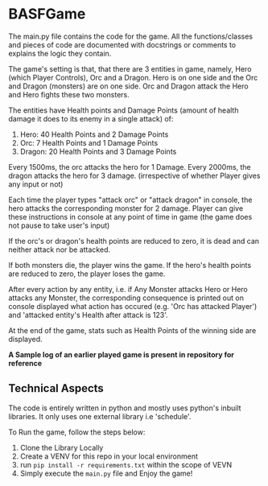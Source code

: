 # BASFGame

The main.py file contains the code for the game. All the functions/classes and pieces of code are documented with docstrings or comments to explains the logic they contain.

The game's setting is that, that there are 3 entities in game, namely, Hero (which Player Controls), Orc and a Dragon. Hero is on one side and the Orc and Dragon (monsters) are on one side. Orc and Dragon attack the Hero and Hero fights these two monsters.

The entities have Health points and Damage Points (amount of health damage it does to its enemy in a single attack) of:
1. Hero: 40 Health Points and 2 Damage Points
2. Orc: 7 Health Points and 1 Damage Points
3. Dragon: 20 Health Points and 3 Damage Points

Every 1500ms, the orc attacks the hero for 1 Damage.
Every 2000ms, the dragon attacks the hero for 3 damage.
(irrespective of whether Player gives any input or not)

Each time the player types "attack orc" or "attack dragon" in console, the hero attacks the corresponding monster for 2 damage. Player can give these instructions in console at any point of time in game (the game does not pause to take user's input)

If the orc's or dragon's health points are reduced to zero, it is dead and can neither attack nor be attacked.

If both monsters die, the player wins the game.
If the hero's health points are reduced to zero, the player loses the game.


After every action by any entity, i.e. if Any Monster attacks Hero or Hero attacks any Monster, the corresponding consequence is printed out on console displayed what action has occured (e.g. 'Orc has attacked Player') and 'attacked entity's Health after attack is 123'.

At the end of the game, stats such as Health Points of the winning side are displayed.

**A Sample log of an earlier played game is present in repository for reference**

## Technical Aspects

The code is entirely written in python and mostly uses python's inbuilt libraries. It only uses one external library i.e 'schedule'.

To Run the game, follow the steps below:
1. Clone the Library Locally
2. Create a VENV for this repo in your local environment
3. run `pip install -r requirements.txt` within the scope of VEVN
4. Simply execute the `main.py` file and Enjoy the game!
